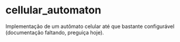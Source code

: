 # cellular_automaton
Implementação de um autômato celular até que bastante configurável (documentação faltando, preguiça hoje).
